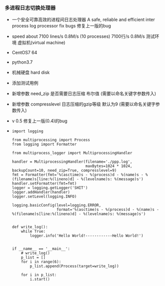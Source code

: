###                                                                        多进程日志切换处理器

- 一个安全可靠高效的进程间日志处理器  A safe, reliable and efficient inter process log processor fix bugs 修复上一版的bug

- speed about 7100 lines/s 0.8M/s (10 processes) 7100行/s 0.8M/s 测试环境 虚拟机(virtual machine) 

- CentOS7 64 

- python3.7 

- 机械硬盘 hard disk

- 添加测试用例

- 新增参数 need_zip 是否需要日志压缩 布尔值 (需要以命名关键字参数传入)

- 新增参数 compresslevel 日志压缩的gzip等级 默认为9 (需要以命名关键字参数传入)

- v 0.5 修复上一版(0.4)的bug

- ```
  import logging
  
  from multiprocessing import Process
  from logging import Formatter
  
  from multiprocess_logger import MultiprocessingHandler
  
  handler = MultiprocessingHandler(filename='./ppp.log',
                                   maxBytes=1024 * 1024, backupCount=10, need_zip=True, compresslevel=9)
  fmt = Formatter(fmt='%(asctime)s - %(process)d - %(name)s - %(filename)s[line:%(lineno)d] - %(levelname)s: %(message)s')
  handler.setFormatter(fmt=fmt)
  logger = logging.getLogger('SHIT')
  logger.addHandler(handler)
  logger.setLevel(logging.INFO)
  
  logging.basicConfig(level=logging.ERROR,
                      format='%(asctime)s - %(process)d - %(name)s - %(filename)s[line:%(lineno)d] - %(levelname)s: %(message)s')
  
  
  def write_log():
      while True:
          logger.info('Hello World!------------Hello World!')
  
  
  if __name__ == '__main__':
      # write_log()
      p_list = []
      for i in range(6):
          p_list.append(Process(target=write_log))
  
      for i in p_list:
          i.start()
  
  
  ```

  




